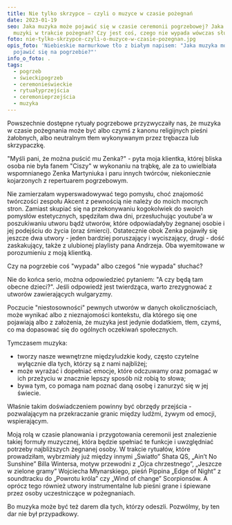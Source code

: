 ```yaml
---
title: Nie tylko skrzypce – czyli o muzyce w czasie pożegnań
date: 2023-01-19
seo: Jaka muzyka może pojawić się w czasie ceremonii pogrzebowej? Jaka jest rola
  muzyki w trakcie pożegnań? Czy jest coś, czego nie wypada wówczas słuchać?
foto: nie-tylko-skrzypce-czyli-o-muzyce-w-czasie-pozegnan.jpg
opis_foto: 'Niebieskie marmurkowe tło z białym napisem: "Jaka muzyka może
  pojawić się na pogrzebie?"'
info_o_foto: .
tags:
  - pogrzeb
  - świeckipogrzeb
  - ceremonieświeckie
  - rytuałyprzejścia
  - ceremonieprzejścia
  - muzyka
---
```


Powszechnie dostępne rytuały pogrzebowe przyzwyczaiły nas, że muzyka w czasie pożegnania może być albo czymś z kanonu religijnych pieśni żałobnych, albo neutralnym tłem wykonywanym przez trębacza lub skrzypaczkę.

"Myśli pani, że można puścić mu Zenka?" - pyta moja klientka, której bliska osoba nie była fanem "Ciszy" w wykonaniu na trąbkę, ale za to uwielbiała wspomnianego Zenka Martyniuka i paru innych twórców, niekoniecznie kojarzonych z repertuarem pogrzebowym.

Nie zamierzałam wyperswadowywać tego pomysłu, choć znajomość twórczości zespołu Akcent z pewnością nie należy do moich mocnych stron. Zamiast skupiać się na przekonywaniu kogokolwiek do swoich pomysłów estetycznych, spędziłam dwa dni, przesłuchując youtube'a w poszukiwaniu utworu bądź utworów, które odpowiadałyby żegnanej osobie i jej podejściu do życia (oraz śmierci). Ostatecznie obok Zenka pojawiły się jeszcze dwa utwory - jeden bardziej poruszający i wyciszający, drugi - dość zaskakujący, także z ulubionej playlisty pana Andrzeja. Oba wyemitowane w porozumieniu z moją klientką.

Czy na pogrzebie coś "wypada" albo czegoś "nie wypada" słuchać?

Nie do końca serio, można odpowiedzieć pytaniem: "A czy będą tam obecne dzieci?". Jeśli odpowiedź jest twierdząca, warto zrezygnować z utworów zawierających wulgaryzmy.

Poczucie "niestosowności" pewnych utworów w danych okolicznościach, może wynikać albo z nieznajomości kontekstu, dla którego się one pojawiają albo z założenia, że muzyka jest jedynie dodatkiem, tłem, czymś, co ma dopasować się do ogólnych oczekiwań społecznych.

Tymczasem muzyka:

- tworzy nasze wewnętrzne międzyludzkie kody, często czytelne wyłącznie dla tych, którzy są z nami najbliżej;
- może wyrażać i dopełniać emocje, które odczuwamy oraz pomagać w ich przeżyciu w znacznie lepszy sposób niż robią to słowa;
- bywa tym, co pomaga nam poznać daną osobę i zanurzyć się w jej świecie.

Właśnie takim doświadczeniem powinny być obrzędy przejścia - pozwalającym na przekraczanie granic między ludźmi, żywym od emocji, wspierającym.

Moją rolą w czasie planowania i przygotowania ceremonii jest znalezienie takiej formuły muzycznej, która będzie spełniać te funkcje i uwzględniać potrzeby najbliższych żegnanej osoby. W trakcie rytuałów, które prowadziłam, wybrzmiały już między innymi „Światło” Shata QS, „Ain’t No Sunshine” Billa Wintersa, motyw przewodni z „Ojca chrzestnego”, „Jeszcze w zielone gramy” Wojciecha Młynarskiego, pieśń Pippina „Edge of Night” z soundtracku do „Powrotu króla” czy „Wind of change” Scorpionsów. A oprócz tego również utwory instrumentalne lub pieśni grane i śpiewane przez osoby uczestniczące w pożegnaniach.

Bo muzyka może być też darem dla tych, którzy odeszli. Pozwólmy, by ten dar nie był przypadkowy.